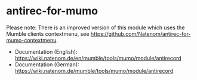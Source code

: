 # antirec-for-mumo

Please note: There is an improved version of this module which uses the Mumble clients contextmenu, see https://github.com/Natenom/antirec-for-mumo-contextmenu.

* Documentation (English): https://wiki.natenom.de/en/mumble/tools/mumo/module/antirecord
* Documentation (German): https://wiki.natenom.de/mumble/tools/mumo/module/antirecord

